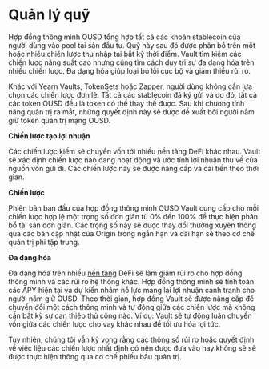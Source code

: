 # Quản lý quỹ

Hợp đồng thông minh OUSD tổng hợp tất cả các khoản stablecoin của người dùng vào pool tài sản đầu tư. Quỹ này sau đó được phân bổ trên một hoặc nhiều chiến lược thu nhập tại bất kỳ thời điểm. Vault tìm kiếm các chiến lược năng suất cao nhưng cũng tìm cách duy trì sự đa dạng hóa trên nhiều chiến lược. Đa dạng hóa giúp loại bỏ lỗi cục bộ và giảm thiểu rủi ro.

Khác với Yearn Vaults, TokenSets hoặc Zapper, người dùng không cần lựa chọn các chiến lược đơn lẻ. Tất cả các stablecoin đã ký gửi và do đó, tất cả các token OUSD đều là token có thể thay thế được. Sau khi chương tính năng quản trị ra mắt, những quyết định này sẽ được đề xuất bởi người nắm giữ token quản trị mạng OUSD.

**Chiến lược tạo lợi nhuận**

Các chiến lược kiếm sẽ chuyển vốn tới nhiều nền tảng DeFi khác nhau. Vault sẽ xác định chiến lược nào đang hoạt động và ước tính lợi nhuận thu về của nguồn vốn gửi đi. Các chiến lược này sẽ được nâng cấp và cải tiến theo thời gian.

**Chiến lược**

Phiên bản ban đầu của hợp đồng thông minh OUSD Vault cung cấp cho mỗi chiến lược hợp lệ một trọng số đơn giản từ 0% đến 100% để thực hiện phân bổ tài sản đơn giản. Các trọng số này sẽ được thay đổi thường xuyên thông qua các bản cập nhật của Origin trong ngắn hạn và dài hạn sẽ theo cơ chế quản trị phi tập trung.

**Đa dạng hóa**

Đa dạng hóa trên nhiều [nền tảng](supported-strategies/) DeFi sẽ làm giảm rủi ro cho hợp đồng thông minh và các rủi ro hệ thống khác. Hợp đồng thông minh sẽ tính toán các APY hiện tại và dự kiến nhằm nỗ lực mang lại lợi nhuận cạnh tranh cho người nắm giữ OUSD. Theo thời gian, hợp đồng Vault sẽ được nâng cấp để chuyển đổi một cách thông minh và tự động giữa các chiến lược mà không cần bất kỳ sự can thiệp thủ công nào. Ví dụ: Vault sẽ tự động luân chuyển vốn giữa các chiến lược cho vay khác nhau để tối ưu hóa lợi tức.

Tuy nhiên, chúng tôi vẫn kỳ vọng rằng các thông số rủi ro hoặc quyết định về việc liệu các chiến lược nhất định có nên được đưa vào hay không sẽ sẽ được thực hiện thông qua cơ chế phiếu bầu quản trị. 

